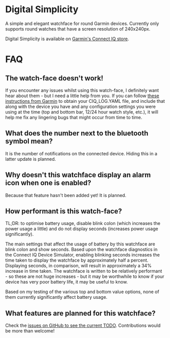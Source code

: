 # Digital Simplicity

A simple and elegant watchface for round Garmin devices. Currently only supports round watches that have a screen resolution of 240x240px.

Digital Simplicity is available on [Garmin's Connect IQ store](https://apps.garmin.com/en-US/apps/97b91745-9287-421d-aa8a-abb437e08eea).

# FAQ

## The watch-face doesn't work!

If you encounter any issues whilst using this watch-face, I definitely want hear about them - but I need a little help from you. If you can follow [these instructions from Garmin](https://developer.garmin.com/connect-iq/programmers-guide/how-to-test/#handlingcrashes) to obtain your CIQ_LOG.YAML file, and include that along with the device you have and any configuration settings you were using at the time (top and bottom bar, 12/24 hour watch style, etc.), it will help me fix any lingering bugs that might occur from time to time.

## What does the number next to the bluetooth symbol mean?

It is the number of notifications on the connected device. Hiding this in a latter update is planned.

## Why doesn't this watchface display an alarm icon when one is enabled?

Because that feature hasn't been added yet! It is planned.

## How performant is this watch-face?

TL;DR: to optimise battery usage, disable blink colon (which increases the power usage a little) and do not display seconds (increases power usage significantly).

The main settings that affect the usage of battery by this watchface are blink colon and show seconds. Based upon the watchface diagnostics in the Connect IQ Device Simulator, enabling blinking seconds increases the time taken to display the watchface by approximately half a percent. Displaying seconds, in comparison, will result in approximately a 34% increase in time taken. The watchface is written to be relatively performant - so these are not huge increases - but it may be worthwhile to know if your device has very poor battery life, it may be useful to know.

Based on my testing of the various top and bottom value options, none of them currently significantly affect battery usage. 

## What features are planned for this watchface?

Check the [issues on GitHub to see the current TODO](https://github.com/kelnage/digital-simplicity/issues). Contributions would be more than welcome!